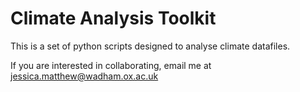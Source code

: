 # Climate Analysis Toolkit

This is a set of python scripts designed to analyse climate datafiles.

If you are interested in collaborating, email me at jessica.matthew@wadham.ox.ac.uk
